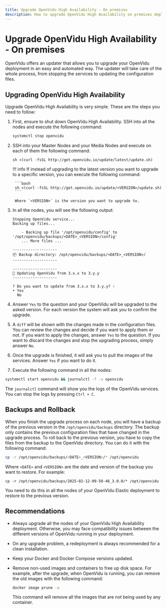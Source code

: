 ```yaml
---
title: Upgrade OpenVidu High Availability - On premises
description: How to upgrade OpenVidu High Availability on premises deployments
---
```


# Upgrade OpenVidu High Availability - On premises

OpenVidu offers an updater that allows you to upgrade your OpenVidu deployment in an easy and automated way. The updater will take care of the whole process, from stopping the services to updating the configuration files.

## Upgrading OpenVidu High Availability

Upgrade OpenVidu High Availability is very simple. These are the steps you need to follow:

1. First, ensure to shut down OpenVidu High Availability. SSH into all the nodes and execute the following command:

    ```bash
    systemctl stop openvidu
    ```

2. SSH into your Master Nodes and your Media Nodes and execute on each of them the following command:

    ```
    sh <(curl -fsSL http://get.openvidu.io/update/latest/update.sh)
    ```

    !!! info
        If instead of upgrading to the latest version you want to upgrade to a specific version, you can execute the following command:

        ```bash
        sh <(curl -fsSL http://get.openvidu.io/update/<VERSION>/update.sh)
        ```

        Where `<VERSION>` is the version you want to upgrade to.

3. In all the nodes, you will see the following output:

    ```
    Stopping OpenVidu service...
    Backing up files...

        - Backing up file '/opt/openvidu/config' to '/opt/openvidu/backups/<DATE>_<VERSION>/config'
        ... More files ...

    --------------------
    📦 Backup directory: /opt/openvidu/backups/<DATE>_<VERSION>/
    --------------------

    --------------------
    🚀 Updating OpenVidu from 3.x.x to 3.y.y
    --------------------

    ? Do you want to update from 3.x.x to 3.y.y? ›
    • Yes
      No
    ```

4. Answer `Yes` to the question and your OpenVidu will be upgraded to the asked version. For each version the system will ask you to confirm the upgrade.
5. A `diff` will be shown with the changes made in the configuration files. You can review the changes and decide if you want to apply them or not. If you want to apply the changes, answer `Yes` to the question. If you want to discard the changes and stop the upgrading process, simply answer `No`.
6. Once the upgrade is finished, it will ask you to pull the images of the services. Answer `Yes` if you want to do it.
7. Execute the following command in all the nodes:

```bash
systemctl start openvidu && journalctl -f -u openvidu
```

The `journalctl` command will show you the logs of the OpenVidu services. You can stop the logs by pressing `Ctrl + C`.

## Backups and Rollback

When you finish the upgrade process on each node, you will have a backup of the previous version in the `/opt/openvidu/backups` directory. The backup only contains the previous configuration files that have changed in the upgrade process.
To roll back to the previous version, you have to copy the files from the backup to the OpenVidu directory. You can do it with the following command:

```bash
cp -r /opt/openvidu/backups/<DATE>_<VERSION>/* /opt/openvidu
```

Where `<DATE>` and `<VERSION>` are the date and version of the backup you want to restore. For example:

```
cp -r /opt/openvidu/backups/2025-02-12-09-50-46_3.0.0/* /opt/openvidu
```

You need to do this in all the nodes of your OpenVidu Elastic deployment to restore to the previous version.

## Recommendations

- Always upgrade all the nodes of your OpenVidu High Availability deployment. Otherwise, you may face compatibility issues between the different versions of OpenVidu running in your deployment.
- On any upgrade problem, a redeployment is always recommended for a clean installation.
- Keep your Docker and Docker Compose versions updated.
- Remove non-used images and containers to free up disk space. For example, after the upgrade, when OpenVidu is running, you can remove the old images with the following command:

    ```bash
    docker image prune -a
    ```

    This command will remove all the images that are not being used by any container.
